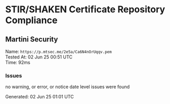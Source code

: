# STIR/SHAKEN Certificate Repository Compliance

## Martini Security

Name: `https://p.mtsec.me/2e5a/Ca6N4nOrUqqv.pem`\
Tested At: 02 Jun 25 00:51 UTC\
Time: 92ms

### Issues

no warning, or error, or notice date level issues were found

Generated: 02 Jun 25 01:01 UTC
